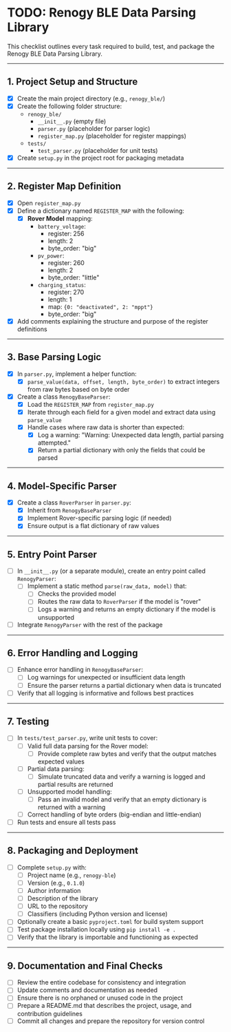 # TODO: Renogy BLE Data Parsing Library

This checklist outlines every task required to build, test, and package the Renogy BLE Data Parsing Library.

---

## 1. Project Setup and Structure
- [x] Create the main project directory (e.g., `renogy_ble/`)
- [x] Create the following folder structure:
  - `renogy_ble/`
    - `__init__.py` (empty file)
    - `parser.py` (placeholder for parser logic)
    - `register_map.py` (placeholder for register mappings)
  - `tests/`
    - `test_parser.py` (placeholder for unit tests)
- [x] Create `setup.py` in the project root for packaging metadata

---

## 2. Register Map Definition
- [x] Open `register_map.py`
- [x] Define a dictionary named `REGISTER_MAP` with the following:
  - [x] **Rover Model** mapping:
    - `battery_voltage`: 
      - register: 256 
      - length: 2 
      - byte_order: "big"
    - `pv_power`: 
      - register: 260 
      - length: 2 
      - byte_order: "little"
    - `charging_status`: 
      - register: 270 
      - length: 1 
      - map: `{0: "deactivated", 2: "mppt"}` 
      - byte_order: "big"
- [x] Add comments explaining the structure and purpose of the register definitions

---

## 3. Base Parsing Logic
- [x] In `parser.py`, implement a helper function:
  - [x] `parse_value(data, offset, length, byte_order)` to extract integers from raw bytes based on byte order
- [x] Create a class `RenogyBaseParser`:
  - [x] Load the `REGISTER_MAP` from `register_map.py`
  - [x] Iterate through each field for a given model and extract data using `parse_value`
  - [x] Handle cases where raw data is shorter than expected:
    - [x] Log a warning: "Warning: Unexpected data length, partial parsing attempted."
    - [x] Return a partial dictionary with only the fields that could be parsed

---

## 4. Model-Specific Parser
- [x] Create a class `RoverParser` in `parser.py`:
  - [x] Inherit from `RenogyBaseParser`
  - [x] Implement Rover-specific parsing logic (if needed)
  - [x] Ensure output is a flat dictionary of raw values

---

## 5. Entry Point Parser
- [ ] In `__init__.py` (or a separate module), create an entry point called `RenogyParser`:
  - [ ] Implement a static method `parse(raw_data, model)` that:
    - [ ] Checks the provided model
    - [ ] Routes the raw data to `RoverParser` if the model is "rover"
    - [ ] Logs a warning and returns an empty dictionary if the model is unsupported
- [ ] Integrate `RenogyParser` with the rest of the package

---

## 6. Error Handling and Logging
- [ ] Enhance error handling in `RenogyBaseParser`:
  - [ ] Log warnings for unexpected or insufficient data length
  - [ ] Ensure the parser returns a partial dictionary when data is truncated
- [ ] Verify that all logging is informative and follows best practices

---

## 7. Testing
- [ ] In `tests/test_parser.py`, write unit tests to cover:
  - [ ] Valid full data parsing for the Rover model:
    - [ ] Provide complete raw bytes and verify that the output matches expected values
  - [ ] Partial data parsing:
    - [ ] Simulate truncated data and verify a warning is logged and partial results are returned
  - [ ] Unsupported model handling:
    - [ ] Pass an invalid model and verify that an empty dictionary is returned with a warning
  - [ ] Correct handling of byte orders (big-endian and little-endian)
- [ ] Run tests and ensure all tests pass

---

## 8. Packaging and Deployment
- [ ] Complete `setup.py` with:
  - [ ] Project name (e.g., `renogy-ble`)
  - [ ] Version (e.g., `0.1.0`)
  - [ ] Author information
  - [ ] Description of the library
  - [ ] URL to the repository
  - [ ] Classifiers (including Python version and license)
- [ ] Optionally create a basic `pyproject.toml` for build system support
- [ ] Test package installation locally using `pip install -e .`
- [ ] Verify that the library is importable and functioning as expected

---

## 9. Documentation and Final Checks
- [ ] Review the entire codebase for consistency and integration
- [ ] Update comments and documentation as needed
- [ ] Ensure there is no orphaned or unused code in the project
- [ ] Prepare a README.md that describes the project, usage, and contribution guidelines
- [ ] Commit all changes and prepare the repository for version control